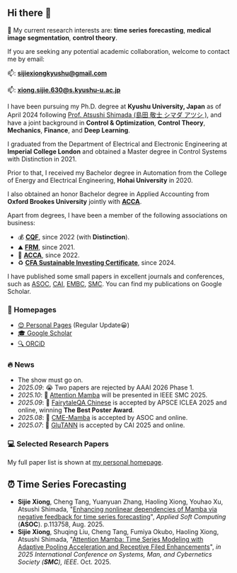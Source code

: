 ## Hi there 👋

📖 My current research interests are: **time series forecasting**, **medical image segmentation**, **control theory**.

If you are seeking any potential academic collaboration, welcome to contact me by email:

📫: **[sijiexiongkyushu@gmail.com](sijiexiongkyushu@gmail.com)**

📫: **[xiong.sijie.630@s.kyushu-u.ac.jp](xiong.sijie.630@s.kyushu-u.ac.jp)**

I have been pursuing my Ph.D. degree at **Kyushu University, Japan** as of April 2024 following [Prof. Atsushi Shimada (島田 敬士 シマダ アツシ )](https://sites.google.com/view/atsushishimada/), and have a joint background in **Control & Optimization**, **Control Theory**, **Mechanics**, **Finance**, and **Deep Learning**.

[//]: # (Previous to this SGU-Ph.D. program, I have obtained M.Sc. in Control & Optimization, B.Eng. in Control Systems, and B.Sc. &#40;Hon.&#41; in Applied Accounting.)

I graduated from the Department of Electrical and Electronic Engineering at **Imperial College London** and obtained a Master degree in Control Systems with Distinction in 2021.

Prior to that, I received my Bachelor degree in Automation from the College of Energy and Electrical Engineering, **Hohai University** in 2020.

I also obtained an honor Bachelor degree in Applied Accounting from **Oxford Brookes University** jointly with **[ACCA](https://www.accaglobal.com/us/en.html)**.

[//]: # (I have been pursuing my Ph.D. degree at **Kyushu University, Japan** as of April 2024 following [Prof. Atsushi Shimada &#40;島田 敬士 シマダ アツシ &#41;]&#40;https://sites.google.com/view/atsushishimada/&#41;, and have a joint background in **Control & Optimization**, **Control Theory**, **Mechanics**, **Finance**, and **Deep Learning**.)

[//]: # ()
[//]: # ([//]: # &#40;Previous to this SGU-Ph.D. program, I have obtained M.Sc. in Control & Optimization, B.Eng. in Control Systems, and B.Sc. &#40;Hon.&#41; in Applied Accounting.&#41;)
[//]: # ()
[//]: # (I graduated from the Department of Electrical and Electronic Engineering at **Imperial College London** and obtained a Master degree in Control Systems with Distinction under the supervision of [Prof. Giordano Scarciotti]&#40;https://giordanoscarciotti.com/&#41; in 2021.)

[//]: # ()
[//]: # (Prior to that, I received my Bachelor degree in Automation from the College of Energy and Electrical Engineering, **Hohai University** in 2020 with the supervision from [Prof. Yinlong Hu &#40;胡银龙&#41;]&#40;https://jszy.hhu.edu.cn/hyl/&#41;.)

[//]: # ()
[//]: # (I also obtained an honor Bachelor degree in Applied Accounting from **Oxford Brookes University** jointly with **[ACCA]&#40;https://www.accaglobal.com/us/en.html&#41;**.)

[//]: # (Apart from degrees, I have been a member of several associations on Accounting and Finance:)

[//]: # (- [![CQF]&#40;https://img.shields.io/badge/CQF-Certificate%20in%20Quantitative%20Finance-gold?logo=data:image/svg+xml;base64,...&#41;]&#40;https://www.cqf.com/about-cqf/program-structure/program-overview&#41; since 2022 &#40;with Distinction&#41;.)

[//]: # (- [![GARP]&#40;https://img.shields.io/badge/GARP%20FRM-Financial%20Risk%20Manager-blue?logo=data:image/svg+xml;base64,...&#41;]&#40;https://www.garp.org/frm&#41; since 2021.)

[//]: # (- [![ACCA]&#40;https://img.shields.io/badge/ACCA-the%20Association%20of%20Chartered%20Certified%20Accountants-red?logo=data:image/svg+xml;base64,...&#41;]&#40;https://www.accaglobal.com/us/en.html&#41; since 2022.)

Apart from degrees, I have been a member of the following associations on business:
- 💰 **[CQF](https://www.cqf.com/about-cqf/program-structure/program-overview)**, since 2022 (with **Distinction**).
- ⛰️ **[FRM](https://www.garp.org/frm)**, since 2021.
- 📒 **[ACCA](https://www.accaglobal.com/us/en.html)**, since 2022.
- ♻️ **[CFA Sustainable Investing Certificate](https://www.cfainstitute.org)**, since 2024.

I have published some small papers in excellent journals and conferences, such as [ASOC](https://www.sciencedirect.com/journal/applied-soft-computing), [CAI](https://cai.ieee.org/2025/), [EMBC](https://embc.embs.org/2025/), [SMC](https://www.ieeesmc2025.org/). You can find my publications on Google Scholar.

### 📎 Homepages
- [😊 Personal Pages](https://superbearcafedo.github.io/) (Regular Update😀)
- [🎓 Google Scholar](https://scholar.google.com/citations?hl=zh-CN&user=4wSErVUAAAAJ)
- [🔍 ORCiD](https://orcid.org/0009-0000-2728-235X)

### 🔥 News
- The show must go on.
- *2025.09*: 😭 Two papers are rejected by AAAI 2026 Phase 1.
- *2025.10*: 🎉 [Attention Mamba](https://arxiv.org/abs/2504.02013) will be presented in IEEE SMC 2025.
- *2025.09*: 🎉 [FairytaleQA Chinese](https://library.apsce.net/index.php/ICLEA/article/view/5529) is accepted by APSCE ICLEA 2025 and online, winning **The Best Poster Award**.
- *2025.08*: 🎉 [CME-Mamba](https://doi.org/10.1016/j.asoc.2025.113758) is accepted by ASOC and online.
- *2025.07*: 🎉 [GluTANN](https://ieeexplore.ieee.org/abstract/document/11050478) is accepted by CAI 2025 and online.

### 💻 Selected Research Papers

My full paper list is shown at [my personal homepage](https://SuperBearcafedo.github.io).

## ⏰ Time Series Forecasting
- **Sijie Xiong**, Cheng Tang, Yuanyuan Zhang, Haoling Xiong, Youhao Xu, Atsushi Shimada, "[Enhancing nonlinear dependencies of Mamba via negative feedback for time series forecasting](https://doi.org/10.1016/j.asoc.2025.113758)", *Applied Soft Computing* (**ASOC**). p.113758, Aug. 2025.
- **Sijie Xiong**, Shuqing Liu, Cheng Tang, Fumiya Okubo, Haoling Xiong, Atsushi Shimada, "[Attention Mamba: Time Series Modeling with Adaptive Pooling Acceleration and Receptive Filed Enhancements](https://arxiv.org/abs/2504.02013)", *in 2025 International Conference on Systems, Man, and Cybernetics Society (**SMC**), IEEE*. Oct. 2025.